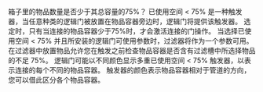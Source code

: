 <lore>
箱子里的物品数量是否少于其总容量的75%？
</lore>
<no_lore>
已使用空间 < 75% 是一种触发器，当任意种类的逻辑门被放置在物品容器旁边时，逻辑门将提供该触发器。
</no_lore>

<chapter name="需求"/>
选定时，只有当连接的物品容器少于75%时，才会激活连接的门操作。

<chapter name="参数"/>
当选择已使用空间 < 75% 并且所安装的逻辑门可使用参数时，过滤器将作为一个参数可用。
在过滤器中放置物品允许您在触发之前检查物品容器是否含有过滤槽中所选择物品的不足 75%。

<chapter name="触发器方向"/>
逻辑门可能以不同颜色显示多重已使用空间 < 75% 触发器，以表示连接的每个不同的物品容器。
触发器的颜色表示物品容器相对于管道的方向，您可以借此区分各个物品容器。
